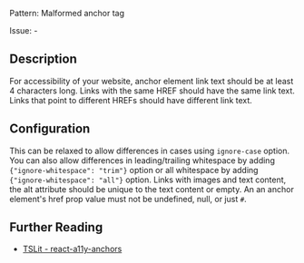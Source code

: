 Pattern: Malformed anchor tag

Issue: -

## Description

For accessibility of your website, anchor element link text should be at
least 4 characters long. Links with the same HREF should have the same
link text. Links that point to different HREFs should have different
link text. 

## Configuration

This can be relaxed to allow differences in cases using
`ignore-case` option. You can also allow differences in leading/trailing
whitespace by adding `{"ignore-whitespace": "trim"}` option or all
whitespace by adding `{"ignore-whitespace": "all"}` option. Links with
images and text content, the alt attribute should be unique to the text
content or empty. An an anchor element's href prop value must not be
undefined, null, or just `#`.

## Further Reading

* [TSLit - react-a11y-anchors](https://github.com/microsoft/tslint-microsoft-contrib/blob/master/README.md#supported-rules)